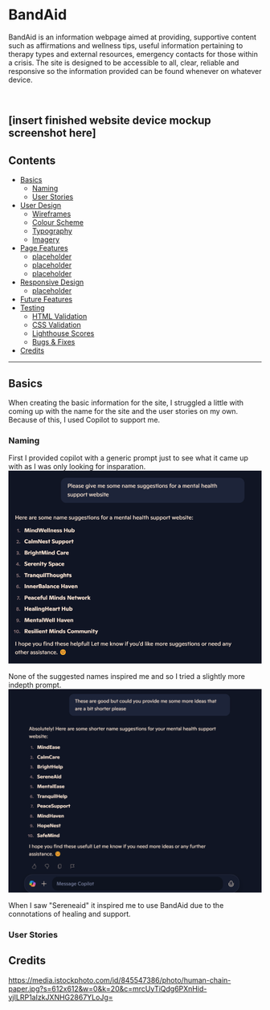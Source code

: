 # **BandAid**
BandAid is an information webpage aimed at providing, supportive content such as affirmations and wellness tips, useful information pertaining to therapy types and external resources, emergency contacts for those within a crisis. The site is designed to be accessible to all, clear, reliable and responsive so the information provided can be found whenever on whatever device.

<br>

[insert finished website device mockup screenshot here]
---

## **Contents**

- [Basics](#)
    - [Naming](#naming)
    - [User Stories](#user-stories)
- [User Design](#)
    - [Wireframes](#)
    - [Colour Scheme](#)
    - [Typography](#)
    - [Imagery](#)
- [Page Features](#)
    - [placeholder](#)
    - [placeholder](#)
    - [placeholder](#)
- [Responsive Design](#)
    - [placeholder](#)
- [Future Features](#)
- [Testing](#)
    - [HTML Validation](#)
    - [CSS Validation](#)
    - [Lighthouse Scores](#)
    - [Bugs & Fixes](#)
- [Credits](#)
--- 

## Basics
When creating the basic information for the site, I struggled a little with coming up with the name for the site and the user stories on my own. Because of this, I used Copilot to support me.

### Naming
First I provided copilot with a generic prompt just to see what it came up with as I was only looking for insparation.
![An image of copilot suggesting names for the website](assets/images/project%201%20readme%20photos/copilot-naming-1.png)

None of the suggested names inspired me and so I tried a slightly more indepth prompt.
![An image of copilot suggesting names for the website](assets/images/project%201%20readme%20photos/copilot-naming-2.png)

When I saw "Sereneaid" it inspired me to use BandAid due to the connotations of healing and support.
### User Stories 


## Credits

https://media.istockphoto.com/id/845547386/photo/human-chain-paper.jpg?s=612x612&w=0&k=20&c=mrcUyTiQdg6PXnHid-yjILRP1aIzkJXNHG2867YLoJg=